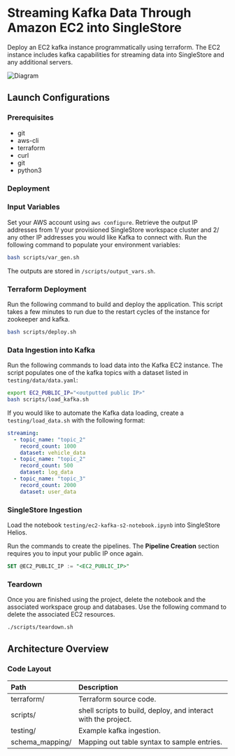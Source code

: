 # Streaming Kafka Data Through Amazon EC2 into SingleStore

Deploy an EC2 kafka instance programmatically using terraform. The EC2 instance includes kafka capabilities for streaming data into SingleStore and any additional servers.

![Diagram](https://github.com/s2-ktran/iac-ec2-kafka/blob/main/diagram.png)

## Launch Configurations

### Prerequisites

- git
- aws-cli
- terraform
- curl
- git
- python3

### Deployment

### Input Variables

Set your AWS account using `aws configure`. Retrieve the output IP addresses from 1/ your provisioned SingleStore workspace cluster and 2/ any other IP addresses you would like Kafka to connect with. Run the following command to populate your environment variables:

```bash
bash scripts/var_gen.sh
```

The outputs are stored in `/scripts/output_vars.sh`.

### Terraform Deployment

Run the following command to build and deploy the application. This script takes a few minutes to run due to the restart cycles of the instance for zookeeper and kafka.

```bash
bash scripts/deploy.sh
```

### Data Ingestion into Kafka

Run the following commands to load data into the Kafka EC2 instance. The script populates one of the kafka topics with a dataset listed in `testing/data/data.yaml`:

```bash
export EC2_PUBLIC_IP="<outputted public IP>"
bash scripts/load_kafka.sh
```

If you would like to automate the Kafka data loading, create a `testing/load_data.sh` with the following format:

```yaml
streaming:
  - topic_name: "topic_2"
    record_count: 1000
    dataset: vehicle_data
  - topic_name: "topic_2"
    record_count: 500
    dataset: log_data
  - topic_name: "topic_3"
    record_count: 2000
    dataset: user_data
```

### SingleStore Ingestion

Load the notebook `testing/ec2-kafka-s2-notebook.ipynb` into SingleStore Helios.

Run the commands to create the pipelines. The **Pipeline Creation** section requires you to input your public IP once again.

```sql
SET @EC2_PUBLIC_IP := "<EC2_PUBLIC_IP>"
```

### Teardown

Once you are finished using the project, delete the notebook and the associated workspace group and databases. Use the following command to delete the associated EC2 resources.

```bash
./scripts/teardown.sh
```

## Architecture Overview

### Code Layout

| Path            | Description                                                    |
| :-------------- | :------------------------------------------------------------- |
| terraform/      | Terraform source code.                                         |
| scripts/        | shell scripts to build, deploy, and interact with the project. |
| testing/        | Example kafka ingestion.                                       |
| schema_mapping/ | Mapping out table syntax to sample entries.                    |
